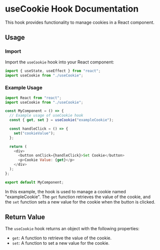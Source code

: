 
# useCookie Hook Documentation

This hook provides functionality to manage cookies in a React component.

## Usage

### Import

Import the `useCookie` hook into your React component:

```javascript
import { useState, useEffect } from "react";
import useCookie from "./useCookie";
```

### Example Usage

```javascript
import React from "react";
import useCookie from "./useCookie";

const MyComponent = () => {
  // Example usage of useCookie hook
  const { get, set } = useCookie("exampleCookie");

  const handleClick = () => {
    set("cookieValue");
  };

  return (
    <div>
      <button onClick={handleClick}>Set Cookie</button>
      <p>Cookie Value: {get}</p>
    </div>
  );
};

export default MyComponent;
```

In this example, the hook is used to manage a cookie named "exampleCookie". The `get` function retrieves the value of the cookie, and the `set` function sets a new value for the cookie when the button is clicked.

## Return Value

The `useCookie` hook returns an object with the following properties:

- `get`: A function to retrieve the value of the cookie.
- `set`: A function to set a new value for the cookie.

